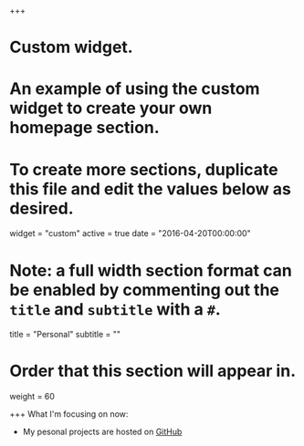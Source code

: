 +++
# Custom widget.
# An example of using the custom widget to create your own homepage section.
# To create more sections, duplicate this file and edit the values below as desired.
widget = "custom"
active = true
date = "2016-04-20T00:00:00"

# Note: a full width section format can be enabled by commenting out the `title` and `subtitle` with a `#`.
title = "Personal"
subtitle = ""

# Order that this section will appear in.
weight = 60

+++
What I'm focusing on now:

- My pesonal projects are hosted on [GitHub](https://github.com/trianglegirl/personal-projects/blob/master/README.md)

